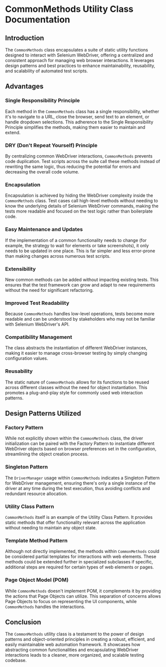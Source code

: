 # CommonMethods Utility Class Documentation

## Introduction
The `CommonMethods` class encapsulates a suite of static utility functions designed to interact with Selenium WebDriver, offering a centralized and consistent approach for managing web browser interactions. It leverages design patterns and best practices to enhance maintainability, reusability, and scalability of automated test scripts.

## Advantages

### Single Responsibility Principle
Each method in the `CommonMethods` class has a single responsibility, whether it's to navigate to a URL, close the browser, send text to an element, or handle dropdown selections. This adherence to the Single Responsibility Principle simplifies the methods, making them easier to maintain and extend.

### DRY (Don't Repeat Yourself) Principle
By centralizing common WebDriver interactions, `CommonMethods` prevents code duplication. Test scripts across the suite call these methods instead of rewriting the same logic, thus reducing the potential for errors and decreasing the overall code volume.

### Encapsulation
Encapsulation is achieved by hiding the WebDriver complexity inside the `CommonMethods` class. Test cases call high-level methods without needing to know the underlying details of Selenium WebDriver commands, making the tests more readable and focused on the test logic rather than boilerplate code.

### Easy Maintenance and Updates
If the implementation of a common functionality needs to change (for example, the strategy to wait for elements or take screenshots), it only needs to be updated in one place. This is far simpler and less error-prone than making changes across numerous test scripts.

### Extensibility
New common methods can be added without impacting existing tests. This ensures that the test framework can grow and adapt to new requirements without the need for significant refactoring.

### Improved Test Readability
Because `CommonMethods` handles low-level operations, tests become more readable and can be understood by stakeholders who may not be familiar with Selenium WebDriver's API.

### Compatibility Management
The class abstracts the instantiation of different WebDriver instances, making it easier to manage cross-browser testing by simply changing configuration values.

### Reusability
The static nature of `CommonMethods` allows for its functions to be reused across different classes without the need for object instantiation. This promotes a plug-and-play style for commonly used web interaction patterns.

## Design Patterns Utilized

### Factory Pattern
While not explicitly shown within the `CommonMethods` class, the driver initialization can be paired with the Factory Pattern to instantiate different WebDriver objects based on browser preferences set in the configuration, streamlining the object creation process.

### Singleton Pattern
The `DriverManager` usage within `CommonMethods` indicates a Singleton Pattern for WebDriver management, ensuring there's only a single instance of the driver at any time during the test execution, thus avoiding conflicts and redundant resource allocation.

### Utility Class Pattern
`CommonMethods` itself is an example of the Utility Class Pattern. It provides static methods that offer functionality relevant across the application without needing to maintain any object state.

### Template Method Pattern
Although not directly implemented, the methods within `CommonMethods` could be considered partial templates for interactions with web elements. These methods could be extended further in specialized subclasses if specific, additional steps are required for certain types of web elements or pages.

### Page Object Model (POM)
While `CommonMethods` doesn't implement POM, it complements it by providing the actions that Page Objects can utilize. This separation of concerns allows Page Objects to focus on representing the UI components, while `CommonMethods` handles the interactions.

## Conclusion
The `CommonMethods` utility class is a testament to the power of design patterns and object-oriented principles in creating a robust, efficient, and easily maintainable web automation framework. It showcases how abstracting common functionalities and encapsulating WebDriver interactions leads to a cleaner, more organized, and scalable testing codebase.
